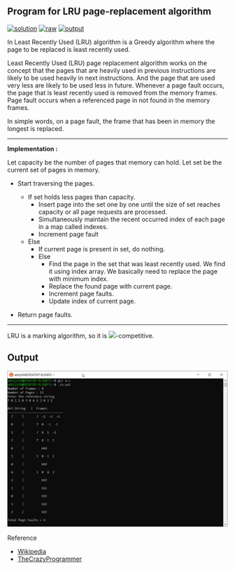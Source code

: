 ## Program for LRU page-replacement algorithm

[![solution](https://img.shields.io/badge/View-Solution-blue.svg?logo=appveyor&longCache=true&style=for-the-badge)](https://github.com/KTU-CSE/System-Software-lab/blob/master/cycle-3/p_12/pg_12.c)
[![raw](https://img.shields.io/badge/-raw-green.svg?logo=appveyor&longCache=true&style=for-the-badge)](https://github.com/KTU-CSE/System-Software-lab/raw/master/cycle-3/p_12/pg_12.c)
[![output](https://img.shields.io/badge/-output-ff69b4.svg?logo=appveyor&longCache=true&style=for-the-badge)](https://github.com/KTU-CSE/System-Software-lab/blob/master/cycle-3/p_12/README.md#output)

In Least Recently Used (LRU) algorithm is a Greedy algorithm where the page to be replaced is least recently used.

Least Recently Used (LRU) page replacement algorithm works on the concept that the pages that are heavily used in previous instructions are likely to be used heavily in next instructions. And the page that are used very less are likely to be used less in future. Whenever a page fault occurs, the page that is least recently used is removed from the memory frames. Page fault occurs when a referenced page in not found in the memory frames.

In simple words, on a page fault, the frame that has been in memory the longest is replaced.

<hr />

**Implementation :** 

Let capacity be the number of pages that
memory can hold.  Let set be the current
set of pages in memory.

- Start traversing the pages.
  - If set holds less pages than capacity.
    - Insert page into the set one by one until 
      the size  of set reaches capacity or all
      page requests are processed.
    - Simultaneously maintain the recent occurred
      index of each page in a map called indexes.
    - Increment page fault
  -  Else 
      - If current page is present in set, do nothing.
      - Else 
        - Find the page in the set that was least 
     recently used. We find it using index array.
     We basically need to replace the page with
     minimum index.
        - Replace the found page with current page.
        - Increment page faults.
        - Update index of current page.

- Return page faults.

<hr />

LRU is a marking algorithm, so it is <img src="https://wikimedia.org/api/rest_v1/media/math/render/svg/13927983edad1979dd266a93f0034ad46d419636" width="70">-competitive.

## Output

![output_img](/.github/out_img/p_12_out.png)

Reference

- [Wikipedia](https://en.wikipedia.org/wiki/Page_replacement_algorithm)
- [TheCrazyProgrammer](https://www.thecrazyprogrammer.com/2016/11/lru-page-replacement-algorithm-c.html)